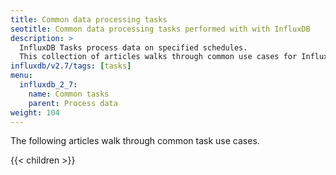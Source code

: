 ```yaml
---
title: Common data processing tasks
seotitle: Common data processing tasks performed with with InfluxDB
description: >
  InfluxDB Tasks process data on specified schedules.
  This collection of articles walks through common use cases for InfluxDB tasks.
influxdb/v2.7/tags: [tasks]
menu:
  influxdb_2_7:
    name: Common tasks
    parent: Process data
weight: 104
---
```


The following articles walk through common task use cases.

{{< children >}}
